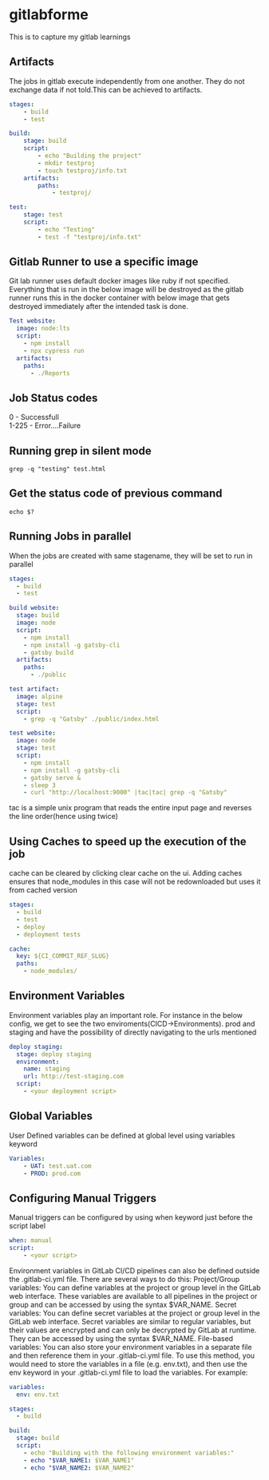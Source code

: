# gitlabforme
This is to capture my gitlab learnings

## Artifacts
The jobs in gitlab execute independently from one another. They do not exchange data if not told.This can be achieved to artifacts.
```yaml
stages:
    - build
    - test

build:
    stage: build
    script:
        - echo "Building the project"
        - mkdir testproj
        - touch testproj/info.txt
    artifacts:
        paths:
            - testproj/

test:
    stage: test
    script:
        - echo "Testing"
        - test -f "testproj/info.txt"
```
## Gitlab Runner to use a specific image
Git lab runner uses default docker images like ruby if not specified. Everything that is run in the below image will be destroyed as the gitlab runner runs this in the docker container with below image that gets destroyed immediately after the intended task is done.
```yaml
Test website:
  image: node:lts
  script:
    - npm install
    - npx cypress run
  artifacts:
    paths:
      - ./Reports
```
## Job Status codes
0 - Successfull <br>
1-225 - Error....Failure

## Running grep in silent mode
```linux
grep -q "testing" test.html
```

## Get the status code of previous command
```linux
echo $?
```
## Running Jobs in parallel
When the jobs are created with same stagename, they will be set to run in parallel
```yml
stages:
  - build
  - test

build website:
  stage: build
  image: node
  script:
    - npm install
    - npm install -g gatsby-cli
    - gatsby build
  artifacts:
    paths:
      - ./public

test artifact:
  image: alpine
  stage: test
  script:
    - grep -q "Gatsby" ./public/index.html

test website:
  image: node
  stage: test
  script:
    - npm install
    - npm install -g gatsby-cli
    - gatsby serve &
    - sleep 3
    - curl "http://localhost:9000" |tac|tac| grep -q "Gatsby"
```
tac is a simple unix program that reads the entire input page and reverses the line order(hence using twice)

##  Using Caches to speed up the execution of the job
cache can be cleared by clicking clear cache on the ui. Adding caches ensures that node_modules in this case will not be redownloaded but uses it from cached version
```yml
stages:
  - build
  - test
  - deploy
  - deployment tests

cache:
  key: ${CI_COMMIT_REF_SLUG}
  paths:
    - node_modules/
```
## Environment Variables
Environment variables play an important role. For instance in the below config, we get to see the two enviroments(CICD->Environments). prod and staging and have the possibility of directly navigating to the urls mentioned
```yml
deploy staging: 
  stage: deploy staging
  environment:
    name: staging
    url: http://test-staging.com
  script:
    - <your deployment script>
```
## Global Variables
User Defined variables can be defined at global level using variables keyword
```yml
Variables:
    - UAT: test.uat.com
    - PROD: prod.com
```
## Configuring Manual Triggers
Manual triggers can be configured by using when keyword just before the script label
```yml
when: manual
script:
    - <your script>
```
Environment variables in GitLab CI/CD pipelines can also be defined outside the .gitlab-ci.yml file. There are several ways to do this:
Project/Group variables: You can define variables at the project or group level in the GitLab web interface. These variables are available to all pipelines in the project or group and can be accessed by using the syntax $VAR_NAME.
Secret variables: You can define secret variables at the project or group level in the GitLab web interface. Secret variables are similar to regular variables, but their values are encrypted and can only be decrypted by GitLab at runtime. They can be accessed by using the syntax $VAR_NAME.
File-based variables: You can also store your environment variables in a separate file and then reference them in your .gitlab-ci.yml file. To use this method, you would need to store the variables in a file (e.g. env.txt), and then use the env keyword in your .gitlab-ci.yml file to load the variables. For example:
```yml
variables:
  env: env.txt

stages:
  - build

build:
  stage: build
  script:
    - echo "Building with the following environment variables:"
    - echo "$VAR_NAME1: $VAR_NAME1"
    - echo "$VAR_NAME2: $VAR_NAME2"
```

